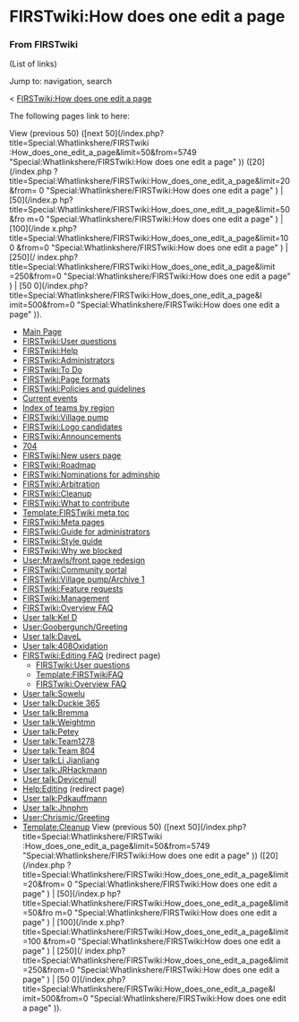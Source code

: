 # FIRSTwiki:How does one edit a page

### From FIRSTwiki

(List of links)

Jump to: navigation, search

&lt; [FIRSTwiki:How does one edit a
page](/index.php?title=FIRSTwiki:How_does_one_edit_a_page&redirect=no
"FIRSTwiki:How does one edit a page" )  

The following pages link to here:

View (previous 50) ([next 50](/index.php?title=Special:Whatlinkshere/FIRSTwiki
:How_does_one_edit_a_page&limit=50&from=5749
"Special:Whatlinkshere/FIRSTwiki:How does one edit a page" )) ([20](/index.php
?title=Special:Whatlinkshere/FIRSTwiki:How_does_one_edit_a_page&limit=20&from=
0 "Special:Whatlinkshere/FIRSTwiki:How does one edit a page" ) | [50](/index.p
hp?title=Special:Whatlinkshere/FIRSTwiki:How_does_one_edit_a_page&limit=50&fro
m=0 "Special:Whatlinkshere/FIRSTwiki:How does one edit a page" ) | [100](/inde
x.php?title=Special:Whatlinkshere/FIRSTwiki:How_does_one_edit_a_page&limit=100
&from=0 "Special:Whatlinkshere/FIRSTwiki:How does one edit a page" ) | [250](/
index.php?title=Special:Whatlinkshere/FIRSTwiki:How_does_one_edit_a_page&limit
=250&from=0 "Special:Whatlinkshere/FIRSTwiki:How does one edit a page" ) | [50
0](/index.php?title=Special:Whatlinkshere/FIRSTwiki:How_does_one_edit_a_page&l
imit=500&from=0 "Special:Whatlinkshere/FIRSTwiki:How does one edit a page" )).

  * [Main Page](/index.php/Main_Page "Main Page" )
  * [FIRSTwiki:User questions](/index.php/FIRSTwiki:User_questions "FIRSTwiki:User questions" )
  * [FIRSTwiki:Help](/index.php/FIRSTwiki:Help "FIRSTwiki:Help" )
  * [FIRSTwiki:Administrators](/index.php/FIRSTwiki:Administrators "FIRSTwiki:Administrators" )
  * [FIRSTwiki:To Do](/index.php/FIRSTwiki:To_Do "FIRSTwiki:To Do" )
  * [FIRSTwiki:Page formats](/index.php/FIRSTwiki:Page_formats "FIRSTwiki:Page formats" )
  * [FIRSTwiki:Policies and guidelines](/index.php/FIRSTwiki:Policies_and_guidelines "FIRSTwiki:Policies and guidelines" )
  * [Current events](/index.php/Current_events "Current events" )
  * [Index of teams by region](/index.php/Index_of_teams_by_region "Index of teams by region" )
  * [FIRSTwiki:Village pump](/index.php/FIRSTwiki:Village_pump "FIRSTwiki:Village pump" )
  * [FIRSTwiki:Logo candidates](/index.php/FIRSTwiki:Logo_candidates "FIRSTwiki:Logo candidates" )
  * [FIRSTwiki:Announcements](/index.php/FIRSTwiki:Announcements "FIRSTwiki:Announcements" )
  * [704](/index.php/704 "704" )
  * [FIRSTwiki:New users page](/index.php/FIRSTwiki:New_users_page "FIRSTwiki:New users page" )
  * [FIRSTwiki:Roadmap](/index.php/FIRSTwiki:Roadmap "FIRSTwiki:Roadmap" )
  * [FIRSTwiki:Nominations for adminship](/index.php/FIRSTwiki:Nominations_for_adminship "FIRSTwiki:Nominations for adminship" )
  * [FIRSTwiki:Arbitration](/index.php/FIRSTwiki:Arbitration "FIRSTwiki:Arbitration" )
  * [FIRSTwiki:Cleanup](/index.php/FIRSTwiki:Cleanup "FIRSTwiki:Cleanup" )
  * [FIRSTwiki:What to contribute](/index.php/FIRSTwiki:What_to_contribute "FIRSTwiki:What to contribute" )
  * [Template:FIRSTwiki meta toc](/index.php/Template:FIRSTwiki_meta_toc "Template:FIRSTwiki meta toc" )
  * [FIRSTwiki:Meta pages](/index.php/FIRSTwiki:Meta_pages "FIRSTwiki:Meta pages" )
  * [FIRSTwiki:Guide for administrators](/index.php/FIRSTwiki:Guide_for_administrators "FIRSTwiki:Guide for administrators" )
  * [FIRSTwiki:Style guide](/index.php/FIRSTwiki:Style_guide "FIRSTwiki:Style guide" )
  * [FIRSTwiki:Why we blocked](/index.php/FIRSTwiki:Why_we_blocked "FIRSTwiki:Why we blocked" )
  * [User:Mrawls/front page redesign](/index.php/User:Mrawls/front_page_redesign "User:Mrawls/front page redesign" )
  * [FIRSTwiki:Community portal](/index.php/FIRSTwiki:Community_portal "FIRSTwiki:Community portal" )
  * [FIRSTwiki:Village pump/Archive 1](/index.php/FIRSTwiki:Village_pump/Archive_1 "FIRSTwiki:Village pump/Archive 1" )
  * [FIRSTwiki:Feature requests](/index.php/FIRSTwiki:Feature_requests "FIRSTwiki:Feature requests" )
  * [FIRSTwiki:Management](/index.php/FIRSTwiki:Management "FIRSTwiki:Management" )
  * [FIRSTwiki:Overview FAQ](/index.php/FIRSTwiki:Overview_FAQ "FIRSTwiki:Overview FAQ" )
  * [User talk:Kel D](/index.php/User_talk:Kel_D "User talk:Kel D" )
  * [User:Goobergunch/Greeting](/index.php/User:Goobergunch/Greeting "User:Goobergunch/Greeting" )
  * [User talk:DaveL](/index.php/User_talk:DaveL "User talk:DaveL" )
  * [User talk:408Oxidation](/index.php/User_talk:408Oxidation "User talk:408Oxidation" )
  * [FIRSTwiki:Editing FAQ](/index.php?title=FIRSTwiki:Editing_FAQ&redirect=no "FIRSTwiki:Editing FAQ" ) (redirect page) 
    * [FIRSTwiki:User questions](/index.php/FIRSTwiki:User_questions "FIRSTwiki:User questions" )
    * [Template:FIRSTwikiFAQ](/index.php/Template:FIRSTwikiFAQ "Template:FIRSTwikiFAQ" )
    * [FIRSTwiki:Overview FAQ](/index.php/FIRSTwiki:Overview_FAQ "FIRSTwiki:Overview FAQ" )
  * [User talk:Sowelu](/index.php/User_talk:Sowelu "User talk:Sowelu" )
  * [User talk:Duckie 365](/index.php/User_talk:Duckie_365 "User talk:Duckie 365" )
  * [User talk:Bremma](/index.php/User_talk:Bremma "User talk:Bremma" )
  * [User talk:Weightmn](/index.php/User_talk:Weightmn "User talk:Weightmn" )
  * [User talk:Petey](/index.php/User_talk:Petey "User talk:Petey" )
  * [User talk:Team1278](/index.php/User_talk:Team1278 "User talk:Team1278" )
  * [User talk:Team 804](/index.php/User_talk:Team_804 "User talk:Team 804" )
  * [User talk:Li Jianliang](/index.php/User_talk:Li_Jianliang "User talk:Li Jianliang" )
  * [User talk:JRHackmann](/index.php/User_talk:JRHackmann "User talk:JRHackmann" )
  * [User talk:Devicenull](/index.php/User_talk:Devicenull "User talk:Devicenull" )
  * [Help:Editing](/index.php?title=Help:Editing&redirect=no "Help:Editing" ) (redirect page) 
  * [User talk:Pdkauffmann](/index.php/User_talk:Pdkauffmann "User talk:Pdkauffmann" )
  * [User talk:Jhnphm](/index.php/User_talk:Jhnphm "User talk:Jhnphm" )
  * [User:Chrismic/Greeting](/index.php/User:Chrismic/Greeting "User:Chrismic/Greeting" )
  * [Template:Cleanup](/index.php/Template:Cleanup "Template:Cleanup" )
View (previous 50) ([next 50](/index.php?title=Special:Whatlinkshere/FIRSTwiki
:How_does_one_edit_a_page&limit=50&from=5749
"Special:Whatlinkshere/FIRSTwiki:How does one edit a page" )) ([20](/index.php
?title=Special:Whatlinkshere/FIRSTwiki:How_does_one_edit_a_page&limit=20&from=
0 "Special:Whatlinkshere/FIRSTwiki:How does one edit a page" ) | [50](/index.p
hp?title=Special:Whatlinkshere/FIRSTwiki:How_does_one_edit_a_page&limit=50&fro
m=0 "Special:Whatlinkshere/FIRSTwiki:How does one edit a page" ) | [100](/inde
x.php?title=Special:Whatlinkshere/FIRSTwiki:How_does_one_edit_a_page&limit=100
&from=0 "Special:Whatlinkshere/FIRSTwiki:How does one edit a page" ) | [250](/
index.php?title=Special:Whatlinkshere/FIRSTwiki:How_does_one_edit_a_page&limit
=250&from=0 "Special:Whatlinkshere/FIRSTwiki:How does one edit a page" ) | [50
0](/index.php?title=Special:Whatlinkshere/FIRSTwiki:How_does_one_edit_a_page&l
imit=500&from=0 "Special:Whatlinkshere/FIRSTwiki:How does one edit a page" )).

